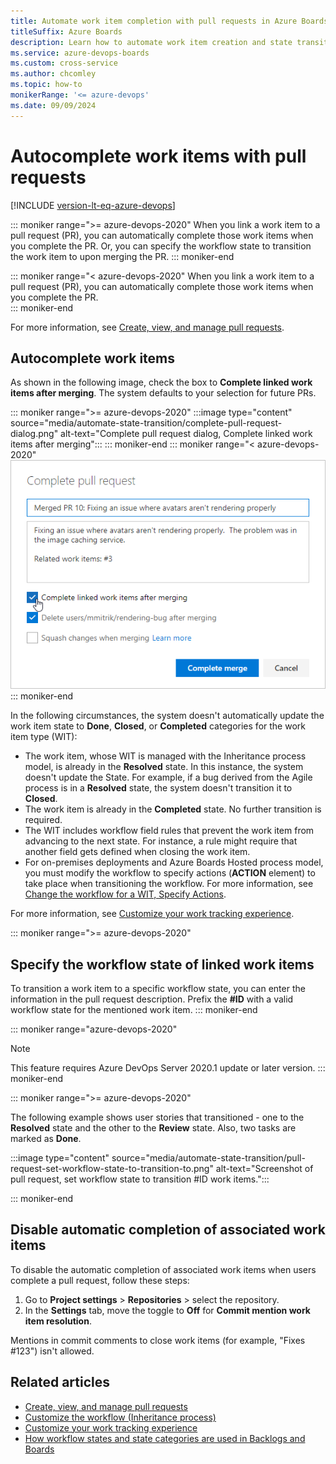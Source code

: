 ```yaml
---
title: Automate work item completion with pull requests in Azure Boards
titleSuffix: Azure Boards   
description: Learn how to automate work item creation and state transition of work items.  
ms.service: azure-devops-boards
ms.custom: cross-service
ms.author: chcomley
ms.topic: how-to
monikerRange: '<= azure-devops'
ms.date: 09/09/2024
---
```



# Autocomplete work items with pull requests 

[!INCLUDE [version-lt-eq-azure-devops](../../includes/version-lt-eq-azure-devops.md)]

::: moniker range=">= azure-devops-2020"
When you link a work item to a pull request (PR), you can automatically complete those work items when you complete the PR. Or, you can specify the workflow state to transition the work item to upon merging the PR. 
::: moniker-end 

::: moniker range="< azure-devops-2020"
When you link a work item to a pull request (PR), you can automatically complete those work items when you complete the PR.  
::: moniker-end 

For more information, see [Create, view, and manage pull requests](../../repos/git/pull-requests.md).


## Autocomplete work items  

As shown in the following image, check the box to **Complete linked work items after merging**. The system defaults to your selection for future PRs. 

::: moniker range=">= azure-devops-2020"
:::image type="content" source="media/automate-state-transition/complete-pull-request-dialog.png" alt-text="Complete pull request dialog, Complete linked work items after merging":::
::: moniker-end 
::: moniker range="< azure-devops-2020"
![Complete pull request dialog, Autocomplete work items with completion of PR option](media/workflow-states-complete-pr.png)
::: moniker-end 

In the following circumstances, the system doesn't automatically update the work item state to **Done**, **Closed**, or **Completed** categories for the work item type (WIT): 
- The work item, whose WIT is managed with the Inheritance process model, is already in the **Resolved** state. In this instance, the system doesn't update the State. For example, if a bug derived from the Agile process is in a **Resolved** state, the system doesn't transition it to **Closed**.   
- The work item is already in the **Completed** state. No further transition is required. 
- The WIT includes workflow field rules that prevent the work item from advancing to the next state. For instance, a rule might require that another field gets defined when closing the work item. 
- For on-premises deployments and Azure Boards Hosted process model, you must modify the workflow to specify actions (**ACTION** element) to take place when transitioning the workflow. For more information, see [Change the workflow for a WIT, Specify Actions](../../reference/xml/change-workflow-wit.md#Actions).

For more information, see [Customize your work tracking experience](../../reference/customize-work.md). 

::: moniker range=">= azure-devops-2020"

## Specify the workflow state of linked work items 

To transition a work item to a specific workflow state, you can enter the information in the pull request description. Prefix the **#ID** with a valid workflow state for the mentioned work item. 
::: moniker-end 

::: moniker range="azure-devops-2020"
> [!NOTE]   
> This feature requires Azure DevOps Server 2020.1 update or later version.
::: moniker-end 

::: moniker range=">= azure-devops-2020"

The following example shows user stories that transitioned - one to the **Resolved** state and the other to the **Review** state. Also, two tasks are marked as **Done**. 

:::image type="content" source="media/automate-state-transition/pull-request-set-workflow-state-to-transition-to.png" alt-text="Screenshot of pull request, set workflow state to transition #ID work items.":::

::: moniker-end 

## Disable automatic completion of associated work items

To disable the automatic completion of associated work items when users complete a pull request, follow these steps:

1. Go to **Project settings** > **Repositories** > select the repository.
2. In the **Settings** tab, move the toggle to **Off** for **Commit mention work item resolution**.

Mentions in commit comments to close work items (for example, "Fixes #123") isn't allowed.

## Related articles

- [Create, view, and manage pull requests](../../repos/git/pull-requests.md)  
- [Customize the workflow (Inheritance process)](../../organizations/settings/work/customize-process-workflow.md)  
- [Customize your work tracking experience](../../reference/customize-work.md)
- [How workflow states and state categories are used in Backlogs and Boards](workflow-and-state-categories.md)
 
